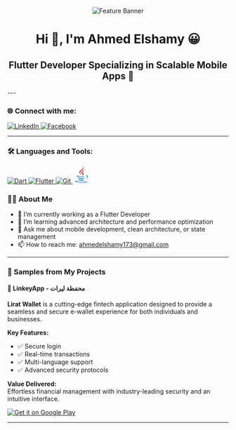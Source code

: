 <p align="center">
  <img src="https://user-images.githubusercontent.com/88105077/157883808-762a27a1-c1c5-447c-80a1-fb892f511393.png" alt="Feature Banner" />
</p>

<h1 align="center">Hi 👋, I'm Ahmed Elshamy 😀</h1>
<h2 align="center">Flutter Developer Specializing in Scalable Mobile Apps 🚀</h2>
---

### 🌐 Connect with me:

<p align="left">
  <a href="https://www.linkedin.com/in/ahmed-elshamy-107b031b4/" target="_blank">
    <img src="https://raw.githubusercontent.com/rahuldkjain/github-profile-readme-generator/master/src/images/icons/Social/linked-in-alt.svg" alt="LinkedIn" height="30" width="40" />
  </a>
  <a href="https://www.facebook.com/profile.php?id=100006585607377" target="_blank">
    <img src="https://raw.githubusercontent.com/rahuldkjain/github-profile-readme-generator/master/src/images/icons/Social/facebook.svg" alt="Facebook" height="30" width="40" />
  </a>
</p>

---

### 🛠️ Languages and Tools:

<p align="left">
  <a href="https://dart.dev" target="_blank" rel="noreferrer">
    <img src="https://www.vectorlogo.zone/logos/dartlang/dartlang-icon.svg" alt="Dart" width="40" height="40"/>
  </a>
  <a href="https://flutter.dev" target="_blank" rel="noreferrer">
    <img src="https://www.vectorlogo.zone/logos/flutterio/flutterio-icon.svg" alt="Flutter" width="40" height="40"/>
  </a>
  <a href="https://git-scm.com/" target="_blank" rel="noreferrer">
    <img src="https://www.vectorlogo.zone/logos/git-scm/git-scm-icon.svg" alt="Git" width="40" height="40"/>
  </a>
  <a href="https://www.java.com" target="_blank" rel="noreferrer">
    <img src="https://raw.githubusercontent.com/devicons/devicon/master/icons/java/java-original.svg" alt="Java" width="40" height="40"/>
  </a>
</p>

### 👨‍💻 About Me

- 🔭 I’m currently working as a Flutter Developer
- 🌱 I’m learning advanced architecture and performance optimization
- 💬 Ask me about mobile development, clean architecture, or state management
- 📫 How to reach me: ahmedelshamy173@gmail.com


---

### 📱 Samples from My Projects

#### 🔐 LinkeyApp - محفظة ليرات

**Lirat Wallet** is a cutting-edge fintech application designed to provide a seamless and secure e-wallet experience for both individuals and businesses.

**Key Features:**
- ✅ Secure login
- ✅ Real-time transactions
- ✅ Multi-language support
- ✅ Advanced security protocols

**Value Delivered:**  
Effortless financial management with industry-leading security and an intuitive interface.

<p align="left">
  <a href="https://play.google.com/store/apps/details?id=com.yourcompany.linkey" target="_blank">
    <img src="https://upload.wikimedia.org/wikipedia/commons/7/78/Google_Play_Store_badge_EN.svg" alt="Get it on Google Play" height="60"/>
  </a>
</p>

---
